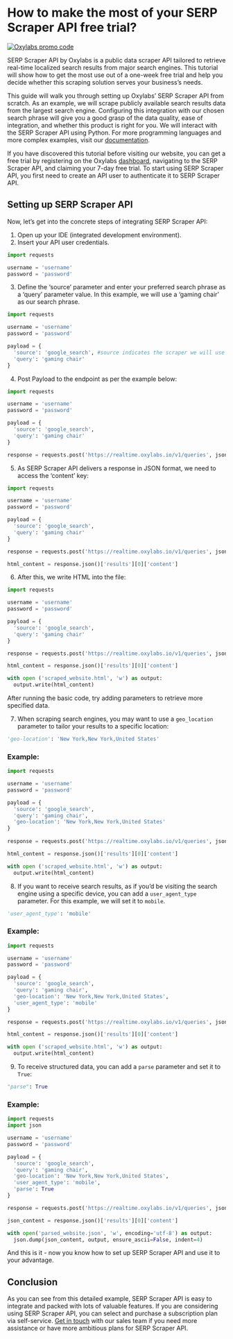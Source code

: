 # How to make the most of your SERP Scraper API free trial?
[![Oxylabs promo code](https://user-images.githubusercontent.com/129506779/250792357-8289e25e-9c36-4dc0-a5e2-2706db797bb5.png)](https://oxylabs.go2cloud.org/aff_c?offer_id=7&aff_id=877&url_id=112)

SERP Scraper API by Oxylabs is a public data scraper API tailored to retrieve real-time localized search results from major search engines. This tutorial will show how to get the most use out of a one-week free trial and help you decide whether this scraping solution serves your business’s needs.

This guide will walk you through setting up Oxylabs’ SERP Scraper API from scratch. As an example, we will scrape publicly available search results data from the largest search engine. Configuring this integration with our chosen search phrase will give you a good grasp of the data quality, ease of integration, and whether this product is right for you. We will interact with the SERP Scraper API using Python. For more programming languages and more complex examples, visit our [documentation](https://developers.oxylabs.io/scraper-apis/serp-scraper-api). 

If you have discovered this tutorial before visiting our website, you can get a free trial by registering on the Oxylabs [dashboard](https://dashboard.oxylabs.io/en/), navigating to the SERP Scraper API, and claiming your 7-day free trial. To start using SERP Scraper API, you first need to create an API user to authenticate it to SERP Scraper API.

## Setting up SERP Scraper API

Now, let’s get into the concrete steps of integrating SERP Scraper API:

1. Open up your IDE (integrated development environment).
2. Insert your API user credentials.

```python
import requests

username = 'username'
password = 'password'
```

3. Define the ‘source’ parameter and enter your preferred search phrase as a ‘query’ parameter value. In this example, we will use a ‘gaming chair’ as our search phrase.  

```python
import requests

username = 'username'
password = 'password'

payload = {
  'source': 'google_search', #source indicates the scraper we will use
  'query': 'gaming chair'
}
```

4. Post Payload to the endpoint as per the example below: [](https://realtime.oxylabs.io/v1/queries)

```python
import requests

username = 'username'
password = 'password'

payload = {
  'source': 'google_search',
  'query': 'gaming chair'
}

response = requests.post('https://realtime.oxylabs.io/v1/queries', json = payload, auth = (username, password))
```

5. As SERP Scraper API delivers a response in JSON format, we need to access the ‘content’ key:

```python
import requests

username = 'username'
password = 'password'

payload = {
  'source': 'google_search',
  'query': 'gaming chair'
}

response = requests.post('https://realtime.oxylabs.io/v1/queries', json = payload, auth = (username, password))

html_content = response.json()['results'][0]['content']
```

6. After this, we write HTML into the file:

```python
import requests

username = 'username'
password = 'password'

payload = {
  'source': 'google_search',
  'query': 'gaming chair'
}

response = requests.post('https://realtime.oxylabs.io/v1/queries', json = payload, auth = (username, password))

html_content = response.json()['results'][0]['content']

with open ('scraped_website.html', 'w') as output:
  output.write(html_content)
```

After running the basic code, try adding parameters to retrieve more specified data. 

7. When scraping search engines, you may want to use a `geo_location` parameter to tailor your results to a specific location:

```python
'geo-location': 'New York,New York,United States'
```

### Example:

```python
import requests

username = 'username'
password = 'password'

payload = {
  'source': 'google_search',
  'query': 'gaming chair',
  'geo-location': 'New York,New York,United States'
}
 
response = requests.post('https://realtime.oxylabs.io/v1/queries', json = payload, auth = (username, password))

html_content = response.json()['results'][0]['content']

with open ('scraped_website.html', 'w') as output:
  output.write(html_content)
 ```
 
 8. If you want to receive search results, as if you’d be visiting the search engine using a specific device, you can add a `user_agent_type` parameter. For this example, we will set it to `mobile`. 

```python 
'user_agent_type': 'mobile'
```

### Example:

```python
import requests

username = 'username'
password = 'password'

payload = {
  'source': 'google_search',
  'query': 'gaming chair',
  'geo-location': 'New York,New York,United States',
  'user_agent_type': 'mobile'
}

response = requests.post('https://realtime.oxylabs.io/v1/queries', json = payload, auth = (username, password))

html_content = response.json()['results'][0]['content']

with open ('scraped_website.html', 'w') as output:
  output.write(html_content)
```

9. To receive structured data, you can add a `parse` parameter and set it to `True`:

```python
"parse": True
```

### Example:

```python
import requests
import json

username = 'username'
password = 'password'

payload = {
  'source': 'google_search',
  'query': 'gaming chair',
  'geo-location': 'New York,New York,United States',
  'user_agent_type': 'mobile',
  'parse': True
}

response = requests.post('https://realtime.oxylabs.io/v1/queries', json = payload, auth = (username, password))

json_content = response.json()['results'][0]['content']

with open('parsed_website.json', 'w', encoding='utf-8') as output:
  json.dump(json_content, output, ensure_ascii=False, indent=4)
```

And this is it - now you know how to set up SERP Scraper API and use it to your advantage. 

## Conclusion

As you can see from this detailed example, SERP Scraper API is easy to integrate and packed with lots of valuable features. If you are considering using SERP Scraper API, you can select and purchase a subscription plan via self-service. [Get in touch](https://oxy.yt/LrYs) with our sales team if you need more assistance or have more ambitious plans for SERP Scraper API.

